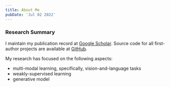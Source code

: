 ```yaml
---
title: About Me
pubDate: 'Jul 02 2022'
---
```


### Research Summary

I maintain my publication record at [Google Scholar](https://scholar.google.com/citations?hl=en&user=2lWQHxIAAAAJ&view_op=list_works&sortby=pubdate). Source code for all first-author projects are available at [GitHub](https://github.com/Cuberick-Orion).

My research has focused on the following aspects:

- multi-modal learning, specifically, vision-and-language tasks
- weakly-supervised learning
- generative model
